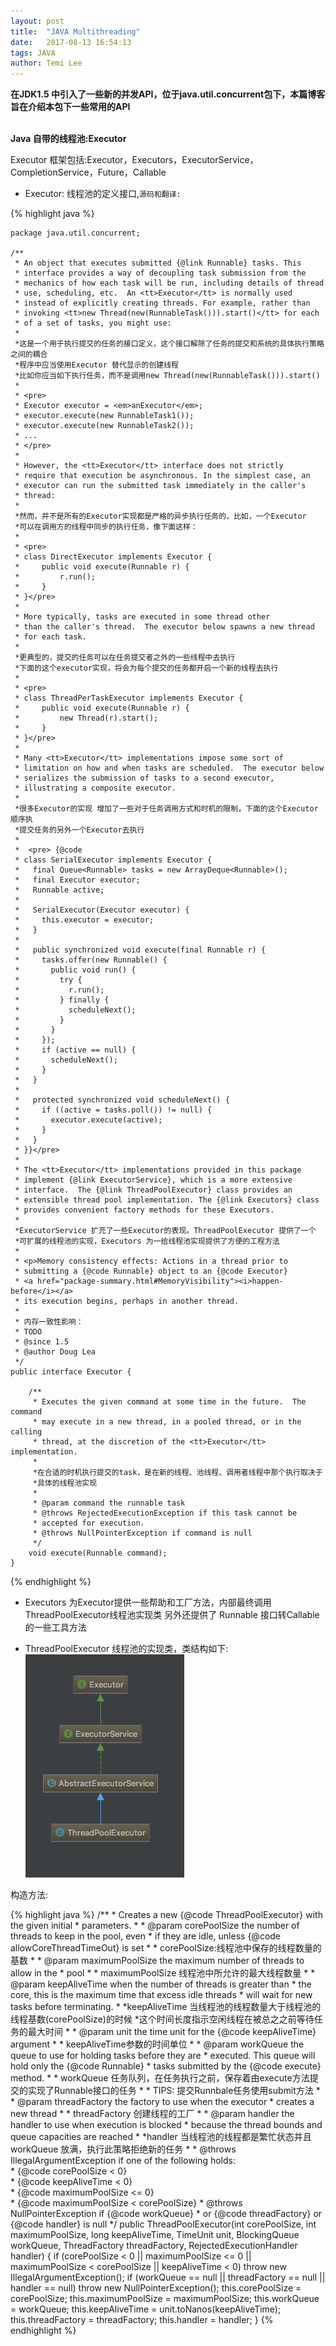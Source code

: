 ```yaml
---
layout: post
title:  "JAVA Multithreading"
date:   2017-08-13 16:54:13
tags: JAVA
author: Temi Lee
---
```


**在JDK1.5 中引入了一些新的并发API，位于java.util.concurrent包下，本篇博客旨在介绍本包下一些常用的API**
<br/><br/>

**Java 自带的线程池:Executor**

Executor 框架包括:Executor，Executors，ExecutorService，CompletionService，Future，Callable

- Executor: 线程池的定义接口,`源码和翻译:`

{% highlight java %}

    package java.util.concurrent;

    /**
     * An object that executes submitted {@link Runnable} tasks. This
     * interface provides a way of decoupling task submission from the
     * mechanics of how each task will be run, including details of thread
     * use, scheduling, etc.  An <tt>Executor</tt> is normally used
     * instead of explicitly creating threads. For example, rather than
     * invoking <tt>new Thread(new(RunnableTask())).start()</tt> for each
     * of a set of tasks, you might use:
     *
     *这是一个用于执行提交的任务的接口定义，这个接口解除了任务的提交和系统的具体执行策略之间的耦合
     *程序中应当使用Executor 替代显示的创建线程
     *比如你应当如下执行任务，而不是调用new Thread(new(RunnableTask())).start()
     *
     * <pre>
     * Executor executor = <em>anExecutor</em>;
     * executor.execute(new RunnableTask1());
     * executor.execute(new RunnableTask2());
     * ...
     * </pre>
     *
     * However, the <tt>Executor</tt> interface does not strictly
     * require that execution be asynchronous. In the simplest case, an
     * executor can run the submitted task immediately in the caller's
     * thread:
     *
     *然而，并不是所有的Executor实现都是严格的异步执行任务的，比如，一个Executor
     *可以在调用方的线程中同步的执行任务，像下面这样：
     *
     * <pre>
     * class DirectExecutor implements Executor {
     *     public void execute(Runnable r) {
     *         r.run();
     *     }
     * }</pre>
     *
     * More typically, tasks are executed in some thread other
     * than the caller's thread.  The executor below spawns a new thread
     * for each task.
     *
     *更典型的，提交的任务可以在任务提交者之外的一些线程中去执行
     *下面的这个executor实现，将会为每个提交的任务都开启一个新的线程去执行
     *
     * <pre>
     * class ThreadPerTaskExecutor implements Executor {
     *     public void execute(Runnable r) {
     *         new Thread(r).start();
     *     }
     * }</pre>
     *
     * Many <tt>Executor</tt> implementations impose some sort of
     * limitation on how and when tasks are scheduled.  The executor below
     * serializes the submission of tasks to a second executor,
     * illustrating a composite executor.
     *
     *很多Executor的实现 增加了一些对于任务调用方式和时机的限制，下面的这个Executor顺序执
     *提交任务的另外一个Executor去执行
     *
     *  <pre> {@code
     * class SerialExecutor implements Executor {
     *   final Queue<Runnable> tasks = new ArrayDeque<Runnable>();
     *   final Executor executor;
     *   Runnable active;
     *
     *   SerialExecutor(Executor executor) {
     *     this.executor = executor;
     *   }
     *
     *   public synchronized void execute(final Runnable r) {
     *     tasks.offer(new Runnable() {
     *       public void run() {
     *         try {
     *           r.run();
     *         } finally {
     *           scheduleNext();
     *         }
     *       }
     *     });
     *     if (active == null) {
     *       scheduleNext();
     *     }
     *   }
     *
     *   protected synchronized void scheduleNext() {
     *     if ((active = tasks.poll()) != null) {
     *       executor.execute(active);
     *     }
     *   }
     * }}</pre>
     *
     * The <tt>Executor</tt> implementations provided in this package
     * implement {@link ExecutorService}, which is a more extensive
     * interface.  The {@link ThreadPoolExecutor} class provides an
     * extensible thread pool implementation. The {@link Executors} class
     * provides convenient factory methods for these Executors.
     *
     *ExecutorService 扩充了一些Executor的表现。ThreadPoolExecutor 提供了一个
     *可扩展的线程池的实现，Executors 为一给线程池实现提供了方便的工程方法
     *
     * <p>Memory consistency effects: Actions in a thread prior to
     * submitting a {@code Runnable} object to an {@code Executor}
     * <a href="package-summary.html#MemoryVisibility"><i>happen-before</i></a>
     * its execution begins, perhaps in another thread.
     *
     * 内存一致性影响：
     * TODO
     * @since 1.5
     * @author Doug Lea
     */
    public interface Executor {

        /**
         * Executes the given command at some time in the future.  The command
         * may execute in a new thread, in a pooled thread, or in the calling
         * thread, at the discretion of the <tt>Executor</tt> implementation.
         *
         *在合适的时机执行提交的task，是在新的线程、池线程、调用者线程中那个执行取决于
         *具体的线程池实现
         *
         * @param command the runnable task
         * @throws RejectedExecutionException if this task cannot be
         * accepted for execution.
         * @throws NullPointerException if command is null
         */
        void execute(Runnable command);
    }

{% endhighlight %}

- Executors 为Executor提供一些帮助和工厂方法，内部最终调用ThreadPoolExecutor线程池实现类
另外还提供了 Runnable 接口转Callable的一些工具方法

- ThreadPoolExecutor 线程池的实现类，类结构如下:
![ThreadPoolExecutor类图][1]

构造方法:

{% highlight java %}
    /**
     * Creates a new {@code ThreadPoolExecutor} with the given initial
     * parameters.
     *
     * @param corePoolSize the number of threads to keep in the pool, even
     *        if they are idle, unless {@code allowCoreThreadTimeOut} is set
     *
     * corePoolSize:线程池中保存的线程数量的基数
     *
     * @param maximumPoolSize the maximum number of threads to allow in the
     *        pool
     *
     * maximumPoolSize 线程池中所允许的最大线程数量
     *
     * @param keepAliveTime when the number of threads is greater than
     *        the core, this is the maximum time that excess idle threads
     *        will wait for new tasks before terminating.
     *
     *keepAliveTime 当线程池的线程数量大于线程池的线程基数(corePoolSize)的时候
     *这个时间长度指示空闲线程在被总之之前等待任务的最大时间
     *
     * @param unit the time unit for the {@code keepAliveTime} argument
     *
     * keepAliveTime参数的时间单位
     *
     * @param workQueue the queue to use for holding tasks before they are
     *        executed.  This queue will hold only the {@code Runnable}
     *        tasks submitted by the {@code execute} method.
     *
     * workQueue 任务队列，在任务执行之前，保存着由execute方法提交的实现了Runnable接口的任务
     *
     * TIPS: 提交Runnbale任务使用submit方法
     *
     * @param threadFactory the factory to use when the executor
     *        creates a new thread
     *
     * threadFactory 创建线程的工厂
     *
     * @param handler the handler to use when execution is blocked
     *        because the thread bounds and queue capacities are reached
     *
     *handler 当线程池的线程都是繁忙状态并且workQueue 放满，执行此策略拒绝新的任务
     *
     * @throws IllegalArgumentException if one of the following holds:<br>
     *         {@code corePoolSize < 0}<br>
     *         {@code keepAliveTime < 0}<br>
     *         {@code maximumPoolSize <= 0}<br>
     *         {@code maximumPoolSize < corePoolSize}
     * @throws NullPointerException if {@code workQueue}
     *         or {@code threadFactory} or {@code handler} is null
     */
    public ThreadPoolExecutor(int corePoolSize,
                              int maximumPoolSize,
                              long keepAliveTime,
                              TimeUnit unit,
                              BlockingQueue<Runnable> workQueue,
                              ThreadFactory threadFactory,
                              RejectedExecutionHandler handler) {
        if (corePoolSize < 0 ||
            maximumPoolSize <= 0 ||
            maximumPoolSize < corePoolSize ||
            keepAliveTime < 0)
            throw new IllegalArgumentException();
        if (workQueue == null || threadFactory == null || handler == null)
            throw new NullPointerException();
        this.corePoolSize = corePoolSize;
        this.maximumPoolSize = maximumPoolSize;
        this.workQueue = workQueue;
        this.keepAliveTime = unit.toNanos(keepAliveTime);
        this.threadFactory = threadFactory;
        this.handler = handler;
    }
{% endhighlight %}


[1]: /img/blog/multithreading/multithreading.png

